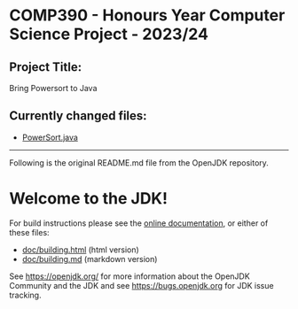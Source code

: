 # COMP390 - Honours Year Computer Science Project - 2023/24

## Project Title:
Bring Powersort to Java

## Currently changed files:
- [PowerSort.java](./src/java.base/share/classes/java/util/PowerSort.java)

---

Following is the original README.md file from the OpenJDK repository.

# Welcome to the JDK!

For build instructions please see the
[online documentation](https://openjdk.org/groups/build/doc/building.html),
or either of these files:

- [doc/building.html](doc/building.html) (html version)
- [doc/building.md](doc/building.md) (markdown version)

See <https://openjdk.org/> for more information about the OpenJDK
Community and the JDK and see <https://bugs.openjdk.org> for JDK issue
tracking.
